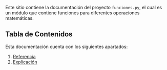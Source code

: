 Este sitio contiene la documentación del proyecto `funciones.py`, el cual es un módulo que contiene funciones para diferentes operaciones matemáticas.


## Tabla de Contenidos

Esta documentación cuenta con los siguientes apartados:

1. [Referencia](referencia.md)
2. [Explicación](explicacion.md)






